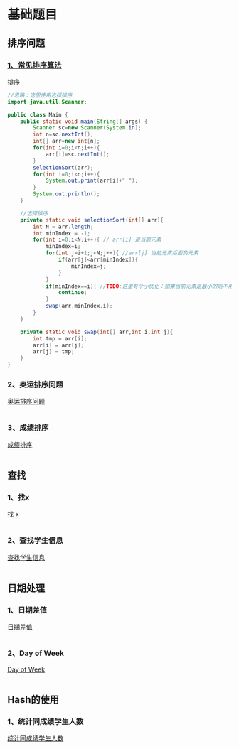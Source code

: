# 基础题目

## 排序问题

### [1、常见排序算法](../data_structure/10_排序.md)

[排序](https://www.nowcoder.com/practice/508f66c6c93d4191ab25151066cb50ef?tpId=69&tqId=29657&tPage=1&ru=/kaoyan/retest/11002&qru=/ta/hust-kaoyan/question-ranking)

```java
//思路：这里使用选择排序
import java.util.Scanner;

public class Main {
    public static void main(String[] args) {
        Scanner sc=new Scanner(System.in);
        int n=sc.nextInt();
        int[] arr=new int[n];
        for(int i=0;i<n;i++){
            arr[i]=sc.nextInt();
        }
        selectionSort(arr);
        for(int i=0;i<n;i++){
            System.out.print(arr[i]+" ");
        }
        System.out.println();
    }

    //选择排序
    private static void selectionSort(int[] arr){
        int N = arr.length;
        int minIndex = -1;
        for(int i=0;i<N;i++){ // arr[i] 是当前元素
            minIndex=i;
            for(int j=i+1;j<N;j++){ //arr[j] 当前元素后面的元素
                if(arr[j]<arr[minIndex]){
                    minIndex=j;
                }
            }
            if(minIndex==i){ //TODO:这里有个小优化：如果当前元素是最小的则不用交换了
                continue;
            }
            swap(arr,minIndex,i);
        }
    }

    private static void swap(int[] arr,int i,int j){
        int tmp = arr[i];
        arr[i] = arr[j];
        arr[j] = tmp;
    }
}
```



### 2、奥运排序问题

[奥运排序问题](https://www.nowcoder.com/practice/100a4376cafc439b86f5f8791fb461f3?tpId=63&tqId=29564&tPage=1&ru=/kaoyan/retest/9001&qru=/ta/zju-kaoyan/question-ranking)

```java

```



### 3、成绩排序

[成绩排序](https://www.nowcoder.com/practice/0383714a1bb749499050d2e0610418b1?tpId=60&tqId=29474&tPage=1&ru=/kaoyan/retest/1001&qru=/ta/tsing-kaoyan/question-ranking)

```java

```



## 查找

### 1、找x

[找 x](https://www.nowcoder.com/practice/069e2130430c41229ab25e47fa0949a6?tpId=40&tqId=21489&tPage=1&rp=1&ru=/ta/kaoyan&qru=/ta/kaoyan/question-ranking)

```java

```



### 2、查找学生信息

[查找学生信息](https://www.nowcoder.com/practice/fe8bff0750c8448081759f3ee0d86bb4?tpId=40&tqId=21358&tPage=1&rp=1&ru=/ta/kaoyan&qru=/ta/kaoyan/question-ranking)

```java

```



## 日期处理

### 1、日期差值

[日期差值](https://www.nowcoder.com/practice/ccb7383c76fc48d2bbc27a2a6319631c?tpId=62&tqId=29468&tPage=2&ru=/kaoyan/retest/2002&qru=/ta/sju-kaoyan/question-ranking)

```java

```



### 2、Day of Week

[Day of Week](https://www.nowcoder.com/practice/a3417270d1c0421587a60b93cdacbca0?tpId=40&tqId=21439&tPage=1&rp=1&ru=/ta/kaoyan&qru=/ta/kaoyan/question-ranking)

```java

```



## Hash的使用

### 1、统计同成绩学生人数

[统计同成绩学生人数](https://www.nowcoder.com/practice/987123efea5f43709f31ad79a318ca69?tpId=40&tqId=21467&tPage=1&rp=1&ru=/ta/kaoyan&qru=/ta/kaoyan/question-ranking)

```java

```




